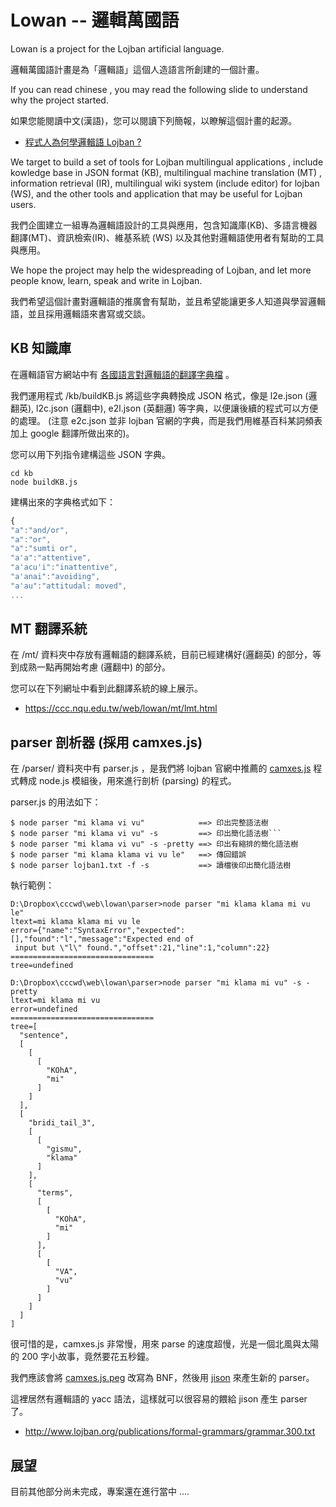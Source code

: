 # Lowan -- 邏輯萬國語

Lowan is a project for the Lojban artificial language.

邏輯萬國語計畫是為「邏輯語」這個人造語言所創建的一個計畫。

If you can read chinese , you may read the following slide to understand why the project started.

如果您能閱讀中文(漢語)，您可以閱讀下列簡報，以瞭解這個計畫的起源。

* [程式人為何學邏輯語 Lojban ?](http://www.slideshare.net/ccckmit/lojban)

We target to build a set of tools for Lojban multilingual applications , include kowledge base in JSON format (KB), multilingual machine translation (MT) , information retrieval (IR), multilingual wiki system (include editor) for lojban (WS), and the other tools and application that may be useful for Lojban users.

我們企圖建立一組專為邏輯語設計的工具與應用，包含知識庫(KB)、多語言機器翻譯(MT)、資訊檢索(IR)、維基系統 (WS) 以及其他對邏輯語使用者有幫助的工具與應用。


We hope the project may help the widespreading of Lojban, and let more people know, learn, speak and write in Lojban.

我們希望這個計畫對邏輯語的推廣會有幫助，並且希望能讓更多人知道與學習邏輯語，並且採用邏輯語來書寫或交談。

## KB 知識庫

在邏輯語官方網站中有 [各國語言對邏輯語的翻譯字典檔](http://jbovlaste.lojban.org/export/xml.html) 。

我們運用程式 /kb/buildKB.js 將這些字典轉換成 JSON 格式，像是 l2e.json (邏翻英), l2c.json (邏翻中), e2l.json (英翻邏) 等字典，以便讓後續的程式可以方便的處理。 (注意 e2c.json 並非 lojban 官網的字典，而是我們用維基百科某詞頻表加上 google 翻譯所做出來的)。

您可以用下列指令建構這些 JSON 字典。

    cd kb
    node buildKB.js

建構出來的字典格式如下：

```javascript
{
"a":"and/or",
"a":"or",
"a":"sumti or",
"a'a":"attentive",
"a'acu'i":"inattentive",
"a'anai":"avoiding",
"a'au":"attitudal: moved",
...
```

## MT 翻譯系統

在 /mt/ 資料夾中存放有邏輯語的翻譯系統，目前已經建構好(邏翻英) 的部分，等到成熟一點再開始考慮 (邏翻中) 的部分。

您可以在下列網址中看到此翻譯系統的線上展示。

* <https://ccc.nqu.edu.tw/web/lowan/mt/lmt.html>

## parser 剖析器 (採用 camxes.js)

在 /parser/ 資料夾中有 parser.js ，是我們將 lojban 官網中推薦的 [camxes.js](http://masatohagiwara.net/camxes.js/) 程式轉成 node.js 模組後，用來進行剖析 (parsing) 的程式。

parser.js 的用法如下：

```
$ node parser "mi klama vi vu"            ==> 印出完整語法樹
$ node parser "mi klama vi vu" -s         ==> 印出簡化語法樹```
$ node parser "mi klama vi vu" -s -pretty ==> 印出有縮排的簡化語法樹
$ node parser "mi klama klama vi vu le"   ==> 傳回錯誤
$ node parser lojban1.txt -f -s           ==> 讀檔後印出簡化語法樹
```

執行範例：

```
D:\Dropbox\cccwd\web\lowan\parser>node parser "mi klama klama mi vu le"
ltext=mi klama klama mi vu le
error={"name":"SyntaxError","expected":[],"found":"l","message":"Expected end of
 input but \"l\" found.","offset":21,"line":1,"column":22}
================================
tree=undefined

D:\Dropbox\cccwd\web\lowan\parser>node parser "mi klama mi vu" -s -pretty
ltext=mi klama mi vu
error=undefined
================================
tree=[
  "sentence",
  [
    [
      [
        "KOhA",
        "mi"
      ]
    ]
  ],
  [
    "bridi_tail_3",
    [
      [
        "gismu",
        "klama"
      ]
    ],
    [
      "terms",
      [
        [
          "KOhA",
          "mi"
        ]
      ],
      [
        [
          "VA",
          "vu"
        ]
      ]
    ]
  ]
]
```

很可惜的是，camxes.js 非常慢，用來 parse 的速度超慢，光是一個北風與太陽的 200 字小故事，竟然要花五秒鐘。

我們應該會將 [camxes.js.peg](https://github.com/mhagiwara/camxes.js/blob/master/camxes.js.peg) 改寫為 BNF，然後用 [jison](https://zaach.github.io/jison/docs/) 來產生新的 parser。

這裡居然有邏輯語的 yacc 語法，這樣就可以很容易的餵給 jison 產生 parser 了。

* <http://www.lojban.org/publications/formal-grammars/grammar.300.txt>

## 展望

目前其他部分尚未完成，專案還在進行當中 ....
